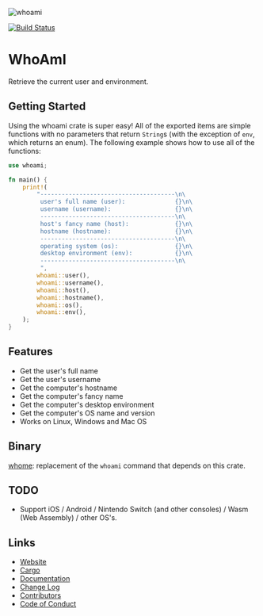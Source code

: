 ![whoami](https://free.plopgrizzly.com/whoami/icon.svg)

[![Build Status](https://travis-ci.com/plopgrizzly/whoami.svg?branch=master)](https://travis-ci.com/plopgrizzly/whoami)

# WhoAmI
Retrieve the current user and environment.

## Getting Started
Using the whoami crate is super easy!  All of the exported items are simple functions with no parameters that return `String`s (with the exception of `env`, which returns an enum).  The following example shows how to use all of the functions:

```rust
use whoami;

fn main() {
    print!(
        "--------------------------------------\n\
         user's full name (user):              {}\n\
         username (username):                  {}\n\
         --------------------------------------\n\
         host's fancy name (host):             {}\n\
         hostname (hostname):                  {}\n\
         --------------------------------------\n\
         operating system (os):                {}\n\
         desktop environment (env):            {}\n\
         --------------------------------------\n\
         ",
        whoami::user(),
        whoami::username(),
        whoami::host(),
        whoami::hostname(),
        whoami::os(),
        whoami::env(),
    );
}
```

## Features
* Get the user's full name
* Get the user's username
* Get the computer's hostname
* Get the computer's fancy name
* Get the computer's desktop environment
* Get the computer's OS name and version
* Works on Linux, Windows and Mac OS

## Binary
[whome](https://crates.io/crates/whome): replacement of the `whoami` command that depends on this crate.

## TODO
* Support iOS / Android / Nintendo Switch (and other consoles) / Wasm (Web Assembly) / other OS's.

## Links
* [Website](https://free.plopgrizzly.com/whoami)
* [Cargo](https://crates.io/crates/whoami)
* [Documentation](https://docs.rs/whoami)
* [Change Log](https://free.plopgrizzly.com/whoami/changelog)
* [Contributors](https://free.plopgrizzly.com/whoami/contributors)
* [Code of Conduct](https://free.plopgrizzly.com/whoami/codeofconduct)
